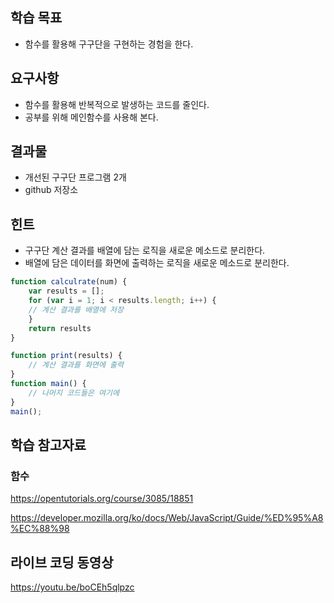 ## 학습 목표
* 함수를 활용해 구구단을 구현하는 경험을 한다.

## 요구사항
* 함수를 활용해 반복적으로 발생하는 코드를 줄인다.
* 공부를 위해 메인함수를 사용해 본다. 

## 결과물
* 개선된 구구단 프로그램 2개 
* github 저장소 

## 힌트
* 구구단 계산 결과를 배열에 담는 로직을 새로운 메소드로 분리한다.
* 배열에 담은 데이터를 화면에 출력하는 로직을 새로운 메소드로 분리한다.
``` js
function calculrate(num) {
    var results = [];
    for (var i = 1; i < results.length; i++) {
    // 계산 결과를 배열에 저장
    }
    return results
}

function print(results) {
    // 계산 결과를 화면에 출력
}
function main() {
    // 나머지 코드들은 여기에 
}
main();
```

## 학습 참고자료
### 함수

https://opentutorials.org/course/3085/18851

https://developer.mozilla.org/ko/docs/Web/JavaScript/Guide/%ED%95%A8%EC%88%98 

## 라이브 코딩 동영상
https://youtu.be/boCEh5qlpzc